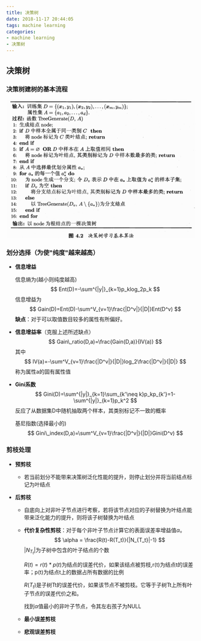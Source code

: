 ```yaml
---
title: 决策树
date: 2018-11-17 20:44:05
tags: machine learning
categories:
- machine learning
- 决策树
---
```


## 决策树

### 决策树建树的基本流程

![1](决策树\1.png)

### 划分选择（为使"纯度"越来越高）

* **信息增益**

  信息熵为(越小则纯度越高)
  $$
  Ent(D)=-\sum^{|y|}_{k=1}p_klog_2p_k
  $$
  信息增益为
  $$
  Gain(D)=Ent(D)-\sum^V_{v=1}\frac{|D^v|}{|D|}Ent(D^v)
  $$
  **缺点**：对于可以取值数目较多的属性有所偏好。

* **信息增益率**（克服上述所述缺点）
  $$
  Gain\_ratio(D,a)=\frac{Gain(D,a)}{IV(a)}
  $$
  其中
  $$
  IV(a)=-\sum^V_{v=1}\frac{|D^v|}{|D|}log_2\frac{|D^v|}{|D|}
  $$
  称为属性a的固有属性值

* **Gini系数**
  $$
  Gini(D)=\sum^{|y|}_{k=1}\sum_{k'\neq k}p_kp_{k'}=1-\sum^{|y|}_{k=1}p_k^2
  $$
  反应了从数据集D中随机抽取两个样本，其类别标记不一致的概率

  基尼指数(选择最小的)
  $$
  Gini\_index(D,a)=\sum^V_{v=1}\frac{|D^v|}{|D|}Gini(D^v)
  $$


### 剪枝处理

* **预剪枝**

  * 若当前划分不能带来决策树泛化性能的提升，则停止划分并将当前结点标记为叶结点

* **后剪枝**

  * 自底向上对非叶子节点进行考察，若将该节点对应的子树替换为叶结点能带来泛化能力的提升，则将该子树替换为叶结点

  * **代价复杂性剪枝**：对于每个非叶子节点计算它的表面误差率增益值$\alpha$。
    $$
    \alpha = \frac{R(t)-R(T_t)}{|N_{T_t}|-1}
    $$
    $|N_{T_t}|$为子树中包含的叶子结点的个数

    $R(t)=r(t)*p(t)$为结点的误差代价，如果该结点被剪枝,r(t)为结点t的误差率；p(t)为结点t上的数据占所有数据的比例

    $R(T_t)$是子树Tt的误差代价，如果该节点不被剪枝。它等于子树Tt上所有叶子节点的误差代价之和。

    找到$\alpha$值最小的非叶子节点，令其左右孩子为NULL

  * **最小误差剪枝**

  * **悲观误差剪枝**